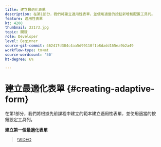 ```yaml
---
title: 建立最適化表單
description: 在第1部分，我們將建立適用性表單，並使用適當的按鈕新增和配置工具列。
feature: 適用性表單
kt: 4208
thumbnail: 22173.jpg
topic: 開發
role: Developer
level: Beginner
source-git-commit: 462417d384c4aa5d99110f1b8dadd165ea9b2a49
workflow-type: tm+mt
source-wordcount: '50'
ht-degree: 6%

---
```



# 建立最適化表單 {#creating-adaptive-form}

在第1部分，我們將根據先前課程中建立的範本建立適用性表單，並使用適當的按鈕設定工具列。

**建立第一個最適化表單**

>[!VIDEO](https://video.tv.adobe.com/v/22173/quality=9)
